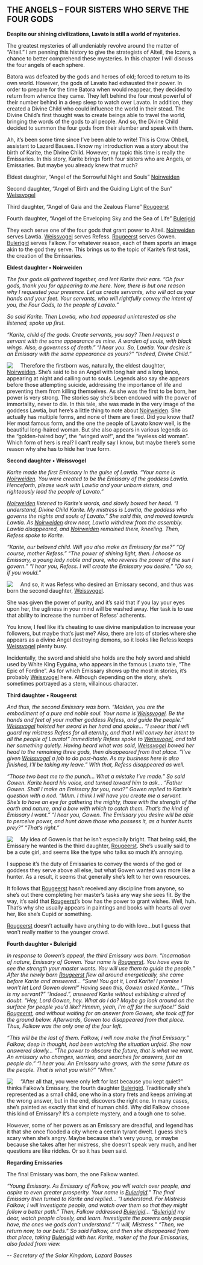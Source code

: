 ## THE ANGELS – FOUR SISTERS WHO SERVE THE FOUR GODS

**Despite our shining civilizations, Lavato is still a world of mysteries.**

The greatest mysteries of all undeniably revolve around the matter of “Alteil.” I am penning this history to give the strategists of Alteil, the Iczers, a chance to better comprehend these mysteries. In this chapter I will discuss the four angels of each sphere.

Batora was defeated by the gods and heroes of old; forced to return to its own world. However, the gods of Lavato had exhausted their power. In order to prepare for the time Batora when would reappear, they decided to return from whence they came. They left behind the four most powerful of their number behind in a deep sleep to watch over Lavato. In addition, they created a Divine Child who could influence the world in their stead. The Divine Child’s first thought was to create beings able to travel the world, bringing the words of the gods to all people. And so, the Divine Child decided to summon the four gods from their slumber and speak with them.

Ah, it’s been some time since I’ve been able to write! This is Crow Ohbell, assistant to Lazard Bauses. I know my introduction was a story about the birth of Karite, the Divine Child. However, my topic this time is really the Emissaries. In this story, Karite brings forth four sisters who are Angels, or Emissaries. But maybe you already knew that much?

Eldest daughter, “Angel of the Sorrowful Night and Souls” [Noirweiden]

Second daughter, “Angel of Birth and the Guiding Light of the Sun” [Weissvogel]

Third daughter, “Angel of Gaia and the Zealous Flame” [Rougeerst]

Fourth daughter, “Angel of the Enveloping Sky and the Sea of Life” [Bulerigid]

They each serve one of the four gods that grant power to Alteil. [Noirweiden] serves Lawtia. [Weissvogel] serves Refess. [Rougeerst] serves Gowen. [Bulerigid] serves Falkow. For whatever reason, each of them sports an image akin to the god they serve. This brings us to the topic of Karite’s first task, the creation of the Emissaries.

**Eldest daughter • Noirweiden**

*The four gods all gathered together, and lent Karite their ears.
“Oh four gods, thank you for appearing to me here.
Now, there is but one reason why I requested your presence.
Let us create servants, who will act as your hands and your feet.
Your servants, who will rightfully convey the intent of you, the Four Gods, to the people of Lavato.”*

*So said Karite. Then Lawtia, who had appeared uninterested as she listened, spoke up first.*

*“Karite, child of the gods. Create servants, you say?
Then I request a servant with the same appearance as mine.
A warden of souls, with black wings. Also, a governess of death.”
“I hear you. So, Lawtia. Your desire is an Emissary with the same appearance as yours?”
“Indeed, Divine Child.”*

<img style="float:left;margin-right:20px" src="http://tinyink.com.vn/ab/images/0171.jpg"/> Therefore the firstborn was, naturally, the eldest daughter, [Noirweiden]. She’s said to be an Angel with long hair and a long lance, appearing at night and calling out to souls. Legends also say she appears before those attempting suicide, addressing the importance of life and preventing them from killing themselves. As she was the first to be born, her power is very strong. The stories say she’s been endowed with the power of immortality, never to die. In this tale, she was made in the very image of the goddess Lawtia, but here’s a little thing to note about [Noirweiden]. She actually has multiple forms, and none of them are fixed. Did you know that? Her most famous form, and the one the people of Lavato know well, is the beautiful long-haired woman. But she also appears in various legends as the “golden-haired boy”, the “winged wolf”, and the “eyeless old woman”. Which form of hers is real? I can’t really say I know, but maybe there’s some reason why she has to hide her true form.

**Second daughter • Weissvogel**

*Karite made the first Emissary in the guise of Lawtia.
“Your name is [Noirweiden]. You were created to be the Emissary of the goddess Lawtia. Henceforth, please work with Lawtia and your unborn sisters, and righteously lead the people of Lavato.”*

*[Noirweiden] listened to Karite’s words, and slowly bowed her head. “I understand, Divine Child Karite. My mistress is Lawtia, the goddess who governs the nights and souls of Lavato.” She said this, and moved towards Lawtia. As [Noirweiden] drew near, Lawtia withdrew from the assembly. Lawtia disappeared, and [Noirweiden] remained there, kneeling. Then, Refess spoke to Karite.*

*“Karite, our beloved child. Will you also make an Emissary for me?” “Of course, mother Refess.” “The power of shining light, then. I choose as Emissary, a young lady noble and pure, who reveres the power of the sun I govern.” “I hear you, Refess. I will create the Emissary you desire.” “Do so, if you would.”*

<img style="float:left;margin-right:20px" src="http://tinyink.com.vn/ab/images/0173.jpg"/> And so, it was Refess who desired an Emissary second, and thus was born the second daughter, [Weissvogel].

She was given the power of purity, and it’s said that if you lay your eyes upon her, the ugliness in your mind will be washed away. Her task is to use that ability to increase the number of Refess’ adherents.

You know, I feel like it’s cheating to use divine manipulation to increase your followers, but maybe that’s just me? Also, there are lots of stories where she appears as a divine Angel destroying demons, so it looks like Refess keeps [Weissvogel] plenty busy.

Incidentally, the sword and shield she holds are the holy sword and shield used by White King Eyguina, who appears in the famous Lavato tale, “The Epic of Fordine”. As for which Emissary shows up the most in stories, it’s probably [Weissvogel] here. Although depending on the story, she’s sometimes portrayed as a stern, villainous character.

**Third daughter • Rougeerst**

*And thus, the second Emissary was born.
“Maiden, you are the embodiment of a pure and noble soul. Your name is [Weissvogel].
Be the hands and feet of your mother goddess Refess, and guide the people.”
[Weissvogel] hoisted her sword in her hand and spoke…
“I swear that I will guard my mistress Refess for all eternity,
and that I will convey her intent to all the people of Lavato!”
Immediately Refess spoke to [Weissvogel], and told her something quietly.
Having heard what was said, [Weissvogel] bowed her head to the remaining three gods, then disappeared from that place.
“I’ve given [Weissvogel] a job to do post-haste. As my business here is also finished, I’ll be taking my leave.” With that, Refess disappeared as well.*

*“Those two beat me to the punch… What a mistake I’ve made.”
So said Gowen. Karite heard his voice, and turned toward him to ask…
“Father Gowen. Shall I make an Emissary for you, next?”
Gowen replied to Karite’s question with a nod.
“Mhm. I think I will have you create me a servant. She’s to have an eye for gathering the mighty,
those with the strength of the earth and nature, and a bow with which to catch them. That’s the kind of Emissary I want.”
“I hear you, Gowen. The Emissary you desire will be able to perceive power,
and hunt down those who possess it, as a hunter hunts prey?”
“That’s right.”*

<img style="float:left;margin-right:20px" src="http://tinyink.com.vn/ab/images/0175.jpg"/> My idea of Gowen is that he isn’t especially bright. That being said, the Emissary he wanted is the third daughter, [Rougeerst]. She’s usually said to be a cute girl, and seems like the type who talks so much it’s annoying.

I suppose it’s the duty of Emissaries to convey the words of the god or goddess they serve above all else, but what Gowen wanted was more like a hunter. As a result, it seems that generally she’s left to her own resources.

It follows that [Rougeerst] hasn’t received any discipline from anyone, so she’s out there completing her master’s tasks any way she sees fit. By the way, it’s said that [Rougeerst]’s bow has the power to grant wishes. Well, huh. That’s why she usually appears in paintings and books with hearts all over her, like she’s Cupid or something.

[Rougeerst] doesn’t actually have anything to do with love…but I guess that won’t really matter to the younger crowd.

**Fourth daughter • Bulerigid**

*In response to Gowen’s appeal, the third Emissary was born.
“Incarnation of nature, Emissary of Gowen. Your name is [Rougeerst].
You have eyes to see the strength your master wants. You will use them to guide the people.”
After the newly born [Rougeerst] flew all around energetically, she came before Karite and answered…
“Sure! You got it, Lord Karite! I promise I won’t let Lord Gowen down!”
Having seen this, Gowen asked Karite…
“This is my servant?”
“Indeed.”, answered Karite without exhibiting a shred of doubt.
“Hey, Lord Gowen, hey. What do I do? Maybe go look around on the surface for people you’d like?
Hmmm, yeah, I’m off for the surface!”
Said [Rougeerst], and without waiting for an answer from Gowen, she took off for the ground below.
Afterwards, Gowen too disappeared from that place.
Thus, Falkow was the only one of the four left.*

*“This will be the last of them. Falkow, I will now make the final Emissary.”
Falkow, deep in thought, had been watching the situation unfold. She now answered slowly…
“The power to obscure the future, that is what we want. An emissary who changes, worries, and searches for answers, just as people do.”
“I hear you. An Emissary who grows, with the same future as the people. That is what you wish?”
“Mhm.”*

<img style="float:left;margin-right:20px" src="http://tinyink.com.vn/ab/images/0177.jpg"/> “After all that, you were only left for last because you kept quiet?” thinks Falkow’s Emissary, the fourth daughter [Bulerigid]. Traditionally she’s represented as a small child, one who in a story frets and keeps arriving at the wrong answer, but in the end, discovers the right one. In many cases, she’s painted as exactly that kind of human child. Why did Falkow choose this kind of Emissary? It’s a complete mystery, and a tough one to solve.

However, some of her powers as an Emissary are dreadful, and legend has it that she once flooded a city where a certain tyrant dwelt. I guess she’s scary when she’s angry. Maybe because she’s very young, or maybe because she takes after her mistress, she doesn’t speak very much, and her questions are like riddles. Or so it has been said.

**Regarding Emissaries**

The final Emissary was born, the one Falkow wanted.

*“Young Emissary. As Emissary of Falkow, you will watch over people, and aspire to even greater prosperity.
Your name is [Bulerigid].”
The final Emissary then turned to Karite and replied…
“I understand. For Mistress Falkow, I will investigate people,
and watch over them so that they might follow a better path.”
Then, Falkow addressed [Bulerigid]…
“[Bulerigid] my dear, watch people closely, and learn.
Investigate the powers only people have, the ones we gods don’t understand.”
“I will, Mistress.”
“Then, we return now, to our beds.”
So said Falkow, and then she disappeared from that place, taking [Bulerigid] with her.
Karite, maker of the four Emissaries, also faded from view.*

 _*-- Secretary of the Solar Kingdom, Lazard Bauses*_

[Solar Prince Verlaat]: #0
[Verlaat]: #0
[Lion Baron Zagar]: #4
[Zagar]: #4
[Saber Saint Lapierre]: #5
[Lapierre]: #5
[Ruler of Crest Eskatia]: #26
[Eskatia]: #26
[Annarose]: #28
[Night Walker Riza]: #314
[Alphonce]: #205
[Emperor of the Silver Sun]: #1819
[Emperor of the Silver Sun, Verlaat]: #1819
[Ishtar]: #1922
[Envoy of Chaos]: #1118
[Elgandi]: #1118
[Moon Princess]: #1742
[Abyss Centaur Dical]: #27
[Dical]: #27
[Zugateroza]: #29
[Yuni]: #579
[Gun Princess Yuni]: #579
[Fierte]: #327
[Shield Coat Fierte]: #327
[Mizalio]: #442
[Ben MacLachlan]: #1758
[Sumer]: #601
[Doll Master]: #601
[Belfyna]: #429
[Magic Doll -Melee-]: #212
[Magic Doll -Support-]: #216
[Noirweiden]: #171
[Weissvogel]: #173
[Rougeerst]: #175
[Bulerigid]: #177
